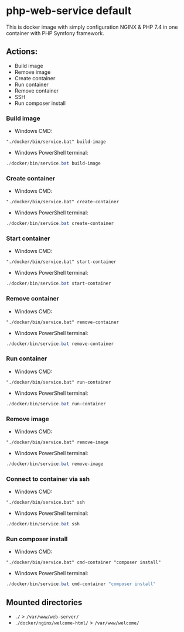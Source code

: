 # php-web-service default

This is docker image with simply configuration NGINX & PHP 7.4 in one container with PHP Symfony framework.

## Actions:

* Build image
* Remove image
* Create container
* Run container
* Remove container
* SSH
* Run composer install

### Build image 

* Windows CMD:
```batch
"./docker/bin/service.bat" build-image
```

* Windows PowerShell terminal:
```powershell
./docker/bin/service.bat build-image
```

### Create container

* Windows CMD:
```batch
"./docker/bin/service.bat" create-container
```

* Windows PowerShell terminal:
```powershell
./docker/bin/service.bat create-container
```

### Start container 

* Windows CMD:
```batch
"./docker/bin/service.bat" start-container
```

* Windows PowerShell terminal:
```powershell
./docker/bin/service.bat start-container
```

### Remove container 

* Windows CMD:
```batch
"./docker/bin/service.bat" remove-container
```

* Windows PowerShell terminal:
```powershell
./docker/bin/service.bat remove-container
```

### Run container 

* Windows CMD:
```batch
"./docker/bin/service.bat" run-container
```

* Windows PowerShell terminal:
```powershell
./docker/bin/service.bat run-container
```

### Remove image 

* Windows CMD:
```batch
"./docker/bin/service.bat" remove-image
```

* Windows PowerShell terminal:
```powershell
./docker/bin/service.bat remove-image
```

### Connect to container via ssh

* Windows CMD:
```batch
"./docker/bin/service.bat" ssh
```

* Windows PowerShell terminal:
```powershell
./docker/bin/service.bat ssh
```

### Run composer install

* Windows CMD:
```batch
"./docker/bin/service.bat" cmd-container "composer install"
```

* Windows PowerShell terminal:
```powershell
./docker/bin/service.bat cmd-container "composer install"
```

## Mounted directories
* `./` > `/var/www/web-server/`
* `./docker/nginx/welcome-html/` > `/var/www/welcome/`